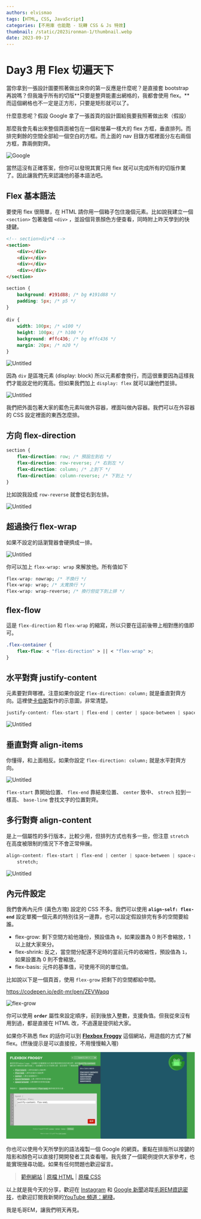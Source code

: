 ```yaml
---
authors: elvismao
tags: [HTML, CSS, JavaScript]
categories: [不用庫 也能酷 - 玩轉 CSS & Js 特效]
thumbnail: /static/2023ironman-1/thumbnail.webp
date: 2023-09-17
---
```


# Day3 用 Flex 切遍天下

當你拿到一張設計圖要照著做出來你的第一反應是什麼呢？是直接套 bootstrap 再說嗎？但我幾乎所有的切版**只要是整齊能畫出網格的，我都會使用 flex。**而這個網格也不一定是正方形，只要是矩形就可以了。

什麼意思呢？假設 Google 拿了一張首頁的設計圖給我要我照著做出來（假設）

那麼我會先看出來整個頁面被包在一個和螢幕一樣大的 flex 方框，垂直排列。而排完剩餘的空間全部給一個空白的方框。而上面的 nav 目錄方框裡面分左右兩個方框，靠兩側對齊。

![Google](/www.google.com_.png)

當然這沒有正確答案，但你可以發現其實只用 flex 就可以完成所有的切版作業了。因此讓我們先來認識他的基本語法吧。

## Flex 基本語法

要使用 flex 很簡單，在 HTML 請你用一個箱子包住幾個元素。比如說我建立一個 `<section>` 包著幾個 `<div>` ，並設個背景顏色方便查看，同時附上昨天學到的快捷鍵。

```html
<!-- section>div*4 -->
<section>
    <div></div>
    <div></div>
    <div></div>
    <div></div>
</section>
```

```css
section {
    background: #191d88; /* bg #191d88 */
    padding: 5px; /* p5 */
}

div {
    width: 100px; /* w100 */
    height: 100px; /* h100 */
    background: #ffc436; /* bg #ffc436 */
    margin: 20px; /* m20 */
}
```

![Untitled](/Untitled.webp)

因為 `div` 是區塊元素 (display: block) 所以元素都會換行，而這很重要因為這樣我們才能設定他的寬高。但如果我們加上 `display: flex` 就可以讓他們並排。

![Untitled](/flex.webp)

我們把外面包著大家的藍色元素叫做外容器，裡面叫做內容器。我們可以在外容器的 CSS 設定裡面的東西怎麼排。

## 方向 **flex-direction**

```css
section {
    flex-direction: row; /* 預設左到右 */
    flex-direction: row-reverse; /* 右到左 */
    flex-direction: column; /* 上到下 */
    flex-direction: column-reverse; /* 下到上 */
}
```

比如說我設成 `row-reverse` 就會從右到左排。

![Untitled](/reverse.webp)

## 超過換行 **flex-wrap**

如果不設定的話瀏覽器會硬擠成一排。

![Untitled](/wrap.webp)

你可以加上 `flex-wrap: wrap` 來解放他。所有值如下

```css
flex-wrap: nowrap; /* 不換行 */
flex-wrap: wrap; /* 太寬換行 */
flex-wrap: wrap-reverse; /* 換行但從下到上排 */
```

## flex-flow

這是 `flex-direction` 和 `flex-wrap` 的縮寫，所以只要在這前後帶上相對應的值即可。

```css
.flex-container {
    flex-flow: < "flex-direction" > || < "flex-wrap" >;
}
```

## 水平對齊 **justify-content**

元素要對齊哪裡。注意如果你設定 `flex-direction: column;` 就是垂直對齊方向。這裡使[卡伯斯](https://www.casper.tw/css/2017/07/21/css-flex/)製作的示意圖，非常清楚。

```css
justify-content: flex-start | flex-end | center | space-between | space-around;
```

![Untitled](/justify.webp)

## 垂直對齊 **align-items**

你懂得，和上面相反。如果你設定 `flex-direction: column;` 就是水平對齊方向。

![Untitled](/align-items.webp)

`flex-start` 靠開始位置、 `flex-end` 靠結束位置、 `center` 致中、 `strech` 拉到一樣高、 `base-line` 會找文字的位置對齊。

## **多行對齊 align-content**

是上一個屬性的多行版本，比較少用，但排列方式也有多一些，但注意 `stretch` 在高度被限制的情況下不會正常伸展。

```css
align-content: flex-start | flex-end | center | space-between | space-around |
    stretch;
```

![Untitled](/align-content.webp)

## 內元件設定

我們會再內元件 (黃色方塊) 設定的 CSS 不多。我們可以使用 **`align-self: flex-end`** 設定單獨一個元素的特別往另一邊靠，也可以設定假設排完有多的空間要給誰。

- flex-grow: 剩下空間方給他幾份，預設值為 `0`，如果設置為 0 則不會縮放，1 以上就大家來分。
- flex-shrink: 反之，當空間分配還不足時的當前元件的收縮性，預設值為 `1`，如果設置為 0 則不會縮放。
- flex-basis: 元件的基準值，可使用不同的單位值。

比如說以下是一個頁首，使用 `flex-grow` 把剩下的空間都給中間。

https://codepen.io/edit-mr/pen/ZEVWaqq

![flex-grow](/flex-grow.webp)

你可以使用 **`order`** 屬性來設定順序，前到後放入整數，支援負值。但我從來沒有用到過，都是直接在 HTML 改，不過還是提供給大家。

如果你不熟悉 flex 的話你可以到 **[Flexbox Froggy](https://flexboxfroggy.com/#zh-tw)** 這個網站，用遊戲的方式了解 flex。(然後提示是可以直接按，不用慢慢輸入喔)

![Untitled](froggy.webp)

你也可以使用今天所學到的語法複製一個 Google 的網頁。重點在排版所以按鍵的陰影和顏色可以直接打開開發者工具查看喔。我先做了一個範例提供大家參考，也能實現搜尋功能。如果有任何問題也歡迎留言。

> [範例網站](https://sysh-tech-volunteer.github.io/Web-Design-Camp/practice/google.html) | [原檔 HTML](https://github.com/SYSH-Tech-Volunteer/Web-Design-Camp/blob/main/practice/google.html) | [原檔 CSS](https://github.com/SYSH-Tech-Volunteer/Web-Design-Camp/blob/main/practice/google.css)

以上就是我今天的分享，歡迎在 [Instagram](https://www.instagram.com/emtech.cc) 和 [Google 新聞](https://news.google.com/publications/CAAqBwgKMKXLvgswsubVAw?ceid=TW:zh-Hant&oc=3)追蹤[毛哥EM資訊密技](https://emtech.cc/)，也歡迎訂閱我新開的[YouTube 頻道：網棧](https://www.youtube.com/@webpallet)。

我是毛哥EM，讓我們明天再見。
